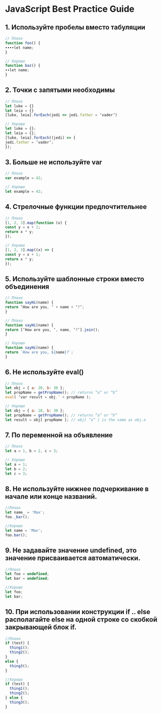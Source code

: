 # JavaScript Best Practice Guide

## 1. Используйте пробелы вместо табуляции

``` js
// Плохо
function foo() {
∙∙∙∙let name;
}

// Хорошо
function baz() {
∙∙let name;
}
```

## 2. Точки с запятыми необходимы

``` js
// Плохо
let luke = {}
let leia = {}
[luke, leia].forEach(jedi => jedi.father = ‘vader’)

// Хорошо
let luke = {};
let leia = {};
[luke, leia].forEach((jedi) => {
jedi.father = ‘vader’;
});
```

## 3. Больше не используйте var

``` js
// Плохо
var example = 42;

// Хорошо
let example = 42;
```

## 4. Стрелочные функции предпочтительнее

``` js
// Плохо
[1, 2, 3].map(function (x) {
const y = x + 1;
return x * y;
});

// Хорошо
[1, 2, 3].map((x) => {
const y = x + 1;
return x * y;
});
```

## 5. Используйте шаблонные строки вместо объединения

``` js
// Плохо
function sayHi(name) {
return ‘How are you, ‘ + name + ‘?’;
}

// Плохо
function sayHi(name) {
return [‘How are you, ‘, name, ‘?’].join();
}

// Хорошо
function sayHi(name) {
return `How are you, ${name}?`;
}
```

## 6. Не используйте eval()

``` js
// Плохо
let obj = { a: 20, b: 30 };
let propName = getPropName(); // returns “a” or “b”
eval( ‘var result = obj.’ + propName );

// Хорошо
let obj = { a: 20, b: 30 };
let propName = getPropName(); // returns “a” or “b”
let result = obj[ propName ]; // obj[ “a” ] is the same as obj.a
```

## 7. По переменной на объявление

``` js
// Плохо
let a = 1, b = 2, c = 3;

// Хорошо
let a = 1;
let b = 2;
let c = 3;
```

## 8. Не используйте нижнее подчеркивание в начале или конце названий.

``` js
//Плохо
let name_ = 'Max';
foo._bar();

//Хорошо
let name = 'Max';
foo.bar();
```

## 9. Не задавайте значение undefined, это значение присваивается автоматически.

``` js
//Плохо
let foo = undefined;
let bar = undefined;

//Хорошо
let foo;
let bar;
```

## 10. При использовании конструкции if .. else располагайте else на одной строке со скобкой закрывающей блок if.

``` js
//Плохо
if (test) {
  thing1();
  thing2();
}
else {
  thing3();
}

//Хорошо
if (test) {
  thing1();
  thing2();
} else {
  thing3();
}
```
